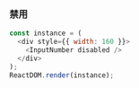 ### 禁用

<!--start-code-->

```js
const instance = (
  <div style={{ width: 160 }}>
    <InputNumber disabled />
  </div>
);
ReactDOM.render(instance);
```

<!--end-code-->
